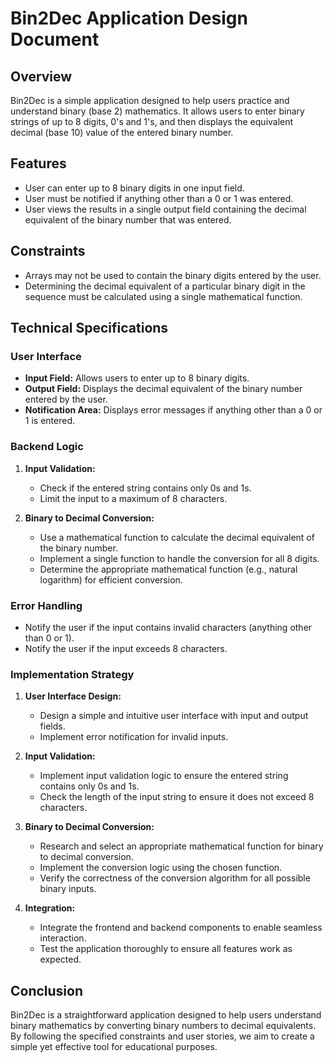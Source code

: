# Bin2Dec Application Design Document

## Overview

Bin2Dec is a simple application designed to help users practice and understand binary (base 2) mathematics. It allows users to enter binary strings of up to 8 digits, 0's and 1's, and then displays the equivalent decimal (base 10) value of the entered binary number.

## Features

- User can enter up to 8 binary digits in one input field.
- User must be notified if anything other than a 0 or 1 was entered.
- User views the results in a single output field containing the decimal equivalent of the binary number that was entered.

## Constraints

- Arrays may not be used to contain the binary digits entered by the user.
- Determining the decimal equivalent of a particular binary digit in the sequence must be calculated using a single mathematical function.

## Technical Specifications

### User Interface

- **Input Field:** Allows users to enter up to 8 binary digits.
- **Output Field:** Displays the decimal equivalent of the binary number entered by the user.
- **Notification Area:** Displays error messages if anything other than a 0 or 1 is entered.

### Backend Logic

1. **Input Validation:**

   - Check if the entered string contains only 0s and 1s.
   - Limit the input to a maximum of 8 characters.

2. **Binary to Decimal Conversion:**
   - Use a mathematical function to calculate the decimal equivalent of the binary number.
   - Implement a single function to handle the conversion for all 8 digits.
   - Determine the appropriate mathematical function (e.g., natural logarithm) for efficient conversion.

### Error Handling

- Notify the user if the input contains invalid characters (anything other than 0 or 1).
- Notify the user if the input exceeds 8 characters.

### Implementation Strategy

1. **User Interface Design:**

   - Design a simple and intuitive user interface with input and output fields.
   - Implement error notification for invalid inputs.

2. **Input Validation:**

   - Implement input validation logic to ensure the entered string contains only 0s and 1s.
   - Check the length of the input string to ensure it does not exceed 8 characters.

3. **Binary to Decimal Conversion:**

   - Research and select an appropriate mathematical function for binary to decimal conversion.
   - Implement the conversion logic using the chosen function.
   - Verify the correctness of the conversion algorithm for all possible binary inputs.

4. **Integration:**
   - Integrate the frontend and backend components to enable seamless interaction.
   - Test the application thoroughly to ensure all features work as expected.

## Conclusion

Bin2Dec is a straightforward application designed to help users understand binary mathematics by converting binary numbers to decimal equivalents. By following the specified constraints and user stories, we aim to create a simple yet effective tool for educational purposes.

<!-- This is a [Next.js](https://nextjs.org/) project bootstrapped with [`create-next-app`](https://github.com/vercel/next.js/tree/canary/packages/create-next-app).

## Getting Started

First, run the development server:

```bash
npm run dev
# or
yarn dev
# or
pnpm dev
# or
bun dev
```

Open [http://localhost:3000](http://localhost:3000) with your browser to see the result.

You can start editing the page by modifying `app/page.js`. The page auto-updates as you edit the file.

This project uses [`next/font`](https://nextjs.org/docs/basic-features/font-optimization) to automatically optimize and load Inter, a custom Google Font.

## Learn More

To learn more about Next.js, take a look at the following resources:

- [Next.js Documentation](https://nextjs.org/docs) - learn about Next.js features and API.
- [Learn Next.js](https://nextjs.org/learn) - an interactive Next.js tutorial.

You can check out [the Next.js GitHub repository](https://github.com/vercel/next.js/) - your feedback and contributions are welcome!

## Deploy on Vercel

The easiest way to deploy your Next.js app is to use the [Vercel Platform](https://vercel.com/new?utm_medium=default-template&filter=next.js&utm_source=create-next-app&utm_campaign=create-next-app-readme) from the creators of Next.js.

Check out our [Next.js deployment documentation](https://nextjs.org/docs/deployment) for more details. -->
